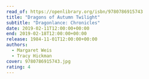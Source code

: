 ```yaml
---
read_of: https://openlibrary.org/isbn/9780786915743
title: "Dragons of Autumn Twilight"
subtitle: "Dragonlance: Chronicles"
date: 2019-02-11T12:00:00+00:00
end: 2019-02-18T12:00:00+00:00
release: 1984-11-01T12:00:00+00:00
authors:
  - Margaret Weis
  - Tracy Hickman
cover: 9780786915743.jpg
rating: 4
---
```

